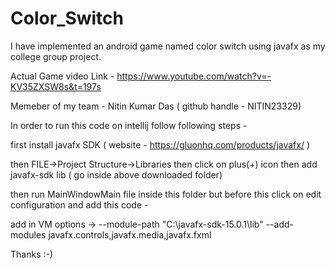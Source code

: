 # Color_Switch
I have implemented an android game named color switch using javafx as my college group project. 

Actual Game video Link - https://www.youtube.com/watch?v=-KV35ZXSW8s&t=197s

Memeber of my team - Nitin Kumar Das ( github handle - NITIN23329)

In order to run this code on intellij follow following steps - 

first install javafx SDK ( website - https://gluonhq.com/products/javafx/ )

then FILE->Project Structure->Libraries then click on plus(+) icon then add javafx-sdk lib ( go inside above downloaded folder)

then run MainWindowMain file inside this folder but before this click on edit configuration and add this code - 

add in VM options -> --module-path "C:\javafx-sdk-15.0.1\lib" --add-modules javafx.controls,javafx.media,javafx.fxml

Thanks :-)
